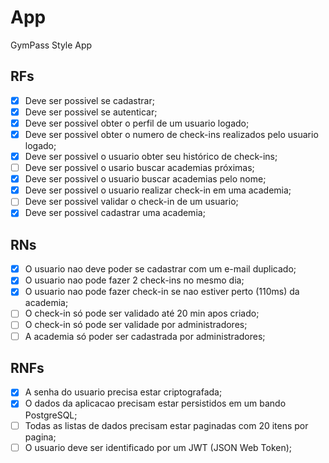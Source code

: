 # App

GymPass Style App

## RFs

- [X] Deve ser possivel se cadastrar;
- [X] Deve ser possivel se autenticar;
- [X] Deve ser possivel obter o perfil de um usuario logado;
- [X] Deve ser possivel obter o numero de check-ins realizados pelo usuario logado;
- [X] Deve ser possivel o usuario obter seu histórico de check-ins;
- [ ] Deve ser possivel o usario buscar academias próximas;
- [X] Deve ser possivel o usuario buscar academias pelo nome;
- [X] Deve ser possivel o usuario realizar check-in em uma academia;
- [ ] Deve ser possivel validar o check-in de um usuario;
- [X] Deve ser possivel cadastrar uma academia;

## RNs

- [X] O usuario nao deve poder se cadastrar com um e-mail duplicado;
- [X] O usuario nao pode fazer 2 check-ins no mesmo dia;
- [X] O usuario nao pode fazer check-in se nao estiver perto (110ms) da academia;
- [ ] O check-in só pode ser validado até 20 min apos criado;
- [ ] O check-in só pode ser validade por administradores;
- [ ] A academia só poder ser cadastrada por administradores;

## RNFs

- [X] A senha do usuario precisa estar criptografada;
- [X] O dados da aplicacao precisam estar persistidos em um bando PostgreSQL;
- [ ] Todas as listas de dados precisam estar paginadas com 20 itens por pagina;
- [ ] O usuario deve ser identificado por um JWT (JSON Web Token);
